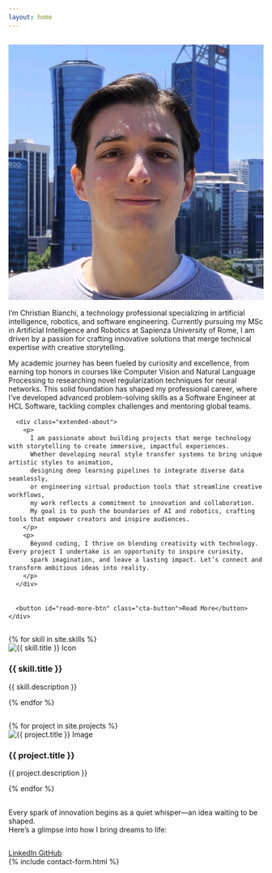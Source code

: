 ```yaml
---
layout: home
---
```


<section id="home" class="hero">
  <div class="hero-content" data-aos="fade-in">
    <h1 class="hero-title" data-theme-text></h1>
    <p class="hero-subtitle" data-theme-text></p>
    <a href="#about" class="cta-button" data-theme-text></a>
  </div>
  <div class="hero-background"></div>
</section>


<!-- Chapter 1: Origin of the Dream -->
<section id="about" class="about">
  <h2 class="section-title chapter-1-title" data-theme-text></h2>
  <div class="about-content" data-aos="fade-up">
    <div class="profile-photo-container">
      <img src="/assets/images/profile.jpeg" alt="Christian Bianchi" class="profile-photo" />
    </div>
    <div class="about-text speech-bubble" data-aos="fade-in">
      <p>
        I’m Christian Bianchi, a technology professional specializing in artificial intelligence, robotics, and software engineering. 
        Currently pursuing my MSc in Artificial Intelligence and Robotics at Sapienza University of Rome, 
        I am driven by a passion for crafting innovative solutions that merge technical expertise with creative storytelling.
      </p>
      <p>
        My academic journey has been fueled by curiosity and excellence, from earning top honors in courses like Computer Vision and Natural Language Processing 
        to researching novel regularization techniques for neural networks. This solid foundation has shaped my professional career, 
        where I’ve developed advanced problem-solving skills as a Software Engineer at HCL Software, tackling complex challenges and mentoring global teams.
      </p>
      
      <div class="extended-about">
        <p>
          I am passionate about building projects that merge technology with storytelling to create immersive, impactful experiences. 
          Whether developing neural style transfer systems to bring unique artistic styles to animation, 
          designing deep learning pipelines to integrate diverse data seamlessly, 
          or engineering virtual production tools that streamline creative workflows, 
          my work reflects a commitment to innovation and collaboration. 
          My goal is to push the boundaries of AI and robotics, crafting tools that empower creators and inspire audiences.
        </p>
        <p>
          Beyond coding, I thrive on blending creativity with technology. Every project I undertake is an opportunity to inspire curiosity, 
          spark imagination, and leave a lasting impact. Let’s connect and transform ambitious ideas into reality.
        </p>
      </div>
      
      
      <button id="read-more-btn" class="cta-button">Read More</button>
    </div>
  </div>
</section>

<!-- Chapter 2: Tools of the Trade -->
<section id="skills" class="skills">
  <h2 class="section-title chapter-2-title" data-theme-text></h2>
  <div class="skills-container" data-aos="fade-up">
    {% for skill in site.skills %}
    <div class="skill-card">
      <img src="{{ skill.icon }}" alt="{{ skill.title }} Icon">
      <h3>{{ skill.title }}</h3>
      <p class="skill-desc">
        {{ skill.description }}
      </p>
    </div>
    {% endfor %}
  </div>
</section>

<!-- Chapter 3: Bringing Ideas to Life -->
<section id="projects" class="projects">
  <h2 class="section-title chapter-3-title" data-theme-text></h2>
  <div class="projects-container" data-aos="fade-up">
    {% for project in site.projects %}
    <div class="project-card">
      <img src="{{ project.image }}" alt="{{ project.title }} Image" loading="lazy">
      <h3>{{ project.title }}</h3>
      <p>
        {{ project.description }}
      </p>
    </div>
    {% endfor %}
  </div>
</section>


<!-- Behind the Magic -->
<section id="behind-the-magic" class="behind-the-magic" data-aos="fade-up">
  <h2 class="section-title behind-title" data-theme-text></h2>
  <div class="behind-content">
    <p >
      Every spark of innovation begins as a quiet whisper—an idea waiting to be shaped.<br> Here’s a glimpse into how I bring dreams to life:
    </p>
    <ul class="process-steps" data-theme-text></ul>
  </div>
</section>


<!-- Chapter 4: The Next Adventure -->
<section id="contact" class="contact">
  <h2 class="section-title chapter-4-title" data-theme-text></h2>
  <p data-aos="fade-up" class="contact-catch" data-theme-text></p>
  <div class="contact-buttons" data-aos="fade-up">
    <a href="https://www.linkedin.com/in/christianbianchiit" class="contact-btn" aria-label="Connect on LinkedIn" >
      <span class="icon linkedin-icon"></span> LinkedIn
    </a>
    <a href="https://github.com/Fascetta" class="contact-btn" aria-label="View my GitHub" >
      <span class="icon github-icon"></span> GitHub
    </a>
  </div>
  {% include contact-form.html %}
</section>
